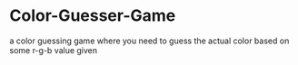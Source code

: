 # Color-Guesser-Game
a color guessing game where you need to guess the actual color based on some r-g-b value given
